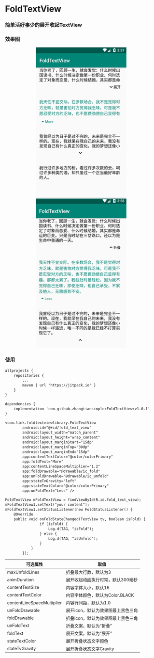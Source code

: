 # FoldTextView
### 简单活好事少的展开收起TextView

### 效果图
<center class="half">
    <img src="https://github.com/zhangtiansimple/FoldTextView/blob/master/app/pic/pic_1.jpg" width="300"/><img src="https://github.com/zhangtiansimple/FoldTextView/blob/master/app/pic/pic_2.jpg" width="300"/>
</center>
              
### 使用

```
allprojects {
	repositories {
		...
		maven { url 'https://jitpack.io' }
	}
}
```

```
dependencies {
    implementation 'com.github.zhangtiansimple:FoldTextView:v1.0.1'
}
```

```
<com.link.foldtextviewlibrary.FoldTextView
        android:id="@+id/fold_text_view"
        android:layout_width="match_parent"
        android:layout_height="wrap_content"
        android:layout_marginStart="15dp"
        android:layout_marginTop="30dp"
        android:layout_marginEnd="15dp"
        app:contentTextColor="@color/colorPrimary"
        app:foldText="More"
        app:contentLineSpaceMultiplier="1.2"
        app:foldDrawable="@drawable/ic_fold"
        app:unFoldDrawable="@drawable/ic_unfold"
        app:stateTvGravity="left"
        app:stateTextColor="@color/colorPrimary"
        app:unFoldText="Less" />
```

```
FoldTextView mFoldTextView = findViewById(R.id.fold_text_view);
mFoldTextView1.setText("your content");
mFoldTextView1.setStatusListener(new FoldStatusListener() {
	@Override
	public void onFoldStateChanged(TextView tv, boolean isFold) {
                if (isFold) {
                    Log.d(TAG, "isFold");
                } else {
                    Log.d(TAG, "isUnfold");
                }
            }
        });
```
|可选属性 |取值|
|---|---|
| maxUnfoldLines|折叠最大行数，默认为3|
| animDuration|展开收起动画执行时常，默认300毫秒|
| contentTextSize|内容字体大小，默认16|
| contentTextColor|内容字体颜色，默认为Color.BLACK|
| contentLineSpaceMultiplier|内容行间距，默认为1.0|
| unFoldDrawable|展开icon，默认为效果图最上黑色三角|
| foldDrawable|折叠icon，默认为效果图最上黑色三角|
| unFoldText|折叠文案，默认为“折叠”|
| foldText|展开文案，默认为“展开”|
| stateTextColor|展开折叠状态文字颜色|
| stateTvGravity|展开折叠状态文字Gravity|
